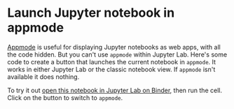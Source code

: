 # Launch Jupyter notebook in appmode

[Appmode](https://github.com/oschuett/appmode) is useful for displaying Jupyter notebooks as web apps, with all the code hidden. But you can't use `appmode` within Jupyter Lab. Here's some code to create a button that launches the current notebook in `appmode`. It works in either Jupyter Lab or the classic notebook view. If `appmode` isn't available it does nothing.

To try it out [open this notebook in Jupyter Lab on Binder](https://mybinder.org/v2/gh/wragge/appmode-launcher/master?urlpath=%2Flab%2Ftree%2Flaunch_in_appmode.ipynb), then run the cell. Click on the button to switch to `appmode`.
